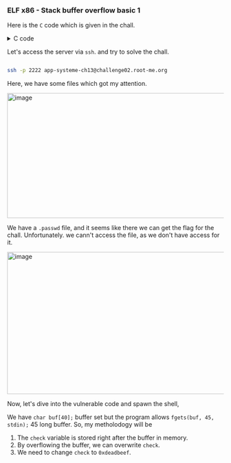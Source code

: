 ### ELF x86 - Stack buffer overflow basic 1

Here is the `C` code which is given in the chall. 

<details>
<summary>C code</summary>
  
```c
#include <unistd.h>
#include <sys/types.h>
#include <stdlib.h>
#include <stdio.h>
 
int main()
{
 
  int var;
  int check = 0x04030201;
  char buf[40];
 
  fgets(buf,45,stdin);
 
  printf("\n[buf]: %s\n", buf);
  printf("[check] %p\n", check);
 
  if ((check != 0x04030201) && (check != 0xdeadbeef))
    printf ("\nYou are on the right way!\n");
 
  if (check == 0xdeadbeef)
   {
     printf("Yeah dude! You win!\nOpening your shell...\n");
     setreuid(geteuid(), geteuid());
     system("/bin/bash");
     printf("Shell closed! Bye.\n");
   }
   return 0;
}
```
</details>


Let's access the server via `ssh`. and try to solve the chall.

```bash

ssh -p 2222 app-systeme-ch13@challenge02.root-me.org
```

Here, we have some files which got my attention.

<img width="1097" height="291" alt="image" src="https://github.com/user-attachments/assets/0f960bfd-a5cc-4b96-a72c-81c3ae689de3" />

We have a `.passwd` file, and it seems like there we can get the flag for the chall. Unfortunately. we cann't access the file, as we don't have access for it.

<img width="889" height="331" alt="image" src="https://github.com/user-attachments/assets/4e81e592-3263-424d-a447-40b26b7d1a05" />

Now, let's dive into the vulnerable code and spawn the shell,

We have `char buf[40];` buffer set but the program allows `fgets(buf, 45, stdin);` 45 long buffer. So, my metholodogy will be
1. The `check` variable is stored right after the buffer in memory.
2. By overflowing the buffer, we can overwrite `check`.
3. We need to change `check` to `0xdeadbeef`.


























































